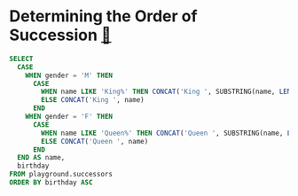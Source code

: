 
# Determining the Order of Succession [🔗](https://www.dataexpert.io/question/order-of-succession)
 
```` sql
SELECT
  CASE
    WHEN gender = 'M' THEN
      CASE
        WHEN name LIKE 'King%' THEN CONCAT('King ', SUBSTRING(name, LENGTH('King') + 1))
        ELSE CONCAT('King ', name)
      END
    WHEN gender = 'F' THEN
      CASE
        WHEN name LIKE 'Queen%' THEN CONCAT('Queen ', SUBSTRING(name, LENGTH('Queen') + 1))
        ELSE CONCAT('Queen ', name)
      END
  END AS name,
  birthday
FROM playground.successors
ORDER BY birthday ASC

````
